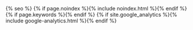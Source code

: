<head>
  <meta name="google-site-verification" content="TLRk-3-wIkzXkZnNroKjhMm_Qxu_FiZx60_AsyWCPYo" />
  <meta charset="utf-8">
  <meta http-equiv="X-UA-Compatible" content="IE=edge">
  <meta name="viewport" content="width=device-width, initial-scale=1">
  {% seo %}
  {% if page.noindex %}{% include noindex.html %}{% endif %}
  <meta itemprop = 'description' name="description" content="{{ page.excerpt | default: page.description | strip_html | normalize_whitespace | truncate: 160 | escape }}">  
  {% if page.keywords %}<meta itemprop = 'keywords' content = '{{page.keywords}}'>{% endif %}
  <link rel="apple-touch-icon" sizes="180x180" href="/apple-touch-icon.png">
  <link rel="shortcut icon" type="image/ico" href="/favicon.ico">
  <link rel="mask-icon" href="/safari-pinned-tab.svg" color="#ff0000">
  <link rel="canonical" href="{{ page.url | replace:'index.htm l','' | absolute_url }}">
  <link rel="alternate" type="application/rss+xml" title="{{ site.title | escape }}" href="{{ '/feed.xml' | relative_url }}">
  {% if site.google_analytics %}{% include google-analytics.html %}{% endif %}
  <style>
      .goal,
      .insight,
      .screen .face-one .display{
        background-repeat:no-repeat;
        background-position:top center;
      }
      .insight{
         background-image: url({{site.baseurl}}/assets/layout/creative.jpg);
      }
      .screen .face-one .display{
        background-image: url({{site.baseurl}}/assets/layout/creative-min.jpg);
      }
      .goal{
         background-image:url({{site.baseurl}}/assets/layout/art.jpeg);
      }
      .dev{
        background-image:url({{site.baseurl}}/assets/layout/type.png);
        background-repeat:repeat;
      }
      .weather{
        background-image:url({{site.baseurl}}/assets/layout/graphics.png);-->-->
      }
      @font-face {
        font-family: 'fontello';
        src:url('{{ site.baseurl }}/assets/fontello.woff?62263755') format('woff');
        font-weight: normal;
        font-style: normal;
      }
      [class^="icon-"]:before, [class*=" icon-"]:before {
        font-family: "fontello";
        font-style: normal;
        font-weight: normal;
        speak: none;
        display: inline-block;
        text-decoration: inherit;
        width: 1em;
        margin-right: .2em;
        text-align: center;
        font-variant: normal;
        text-transform: none;
        line-height: 1em;
        margin-left: .2em;
        -webkit-font-smoothing: antialiased;
        -moz-osx-font-smoothing: grayscale;
      }
      .icon-rss:before { content: '\e800'; } 
      .icon-arrow:before { content: '\e801'; } 
      .icon-book:before { content: '\e803'; } 
      .icon-chat:before { content: '\e804'; } 
      .icon-music:before { content: '\e805'; } 
      .icon-elite:before { content: '\e806'; } 
      .icon-facebook:before { content: '\e807'; } 
      .icon-cancel:before { content: '\e808'; }
      .icon-heart:before { content: '\e809'; }
      .icon-mail:before { content: '\e80a'; }
      .icon-search:before { content: '\e80b'; }
      .icon-rocket:before { content: '\e80c'; }
      .icon-share:before { content: '\e80d'; }
      .icon-back:before { content: '\e80e'; }
      .icon-undo:before { content: '\e810'; }
      .icon-bars:before { content: '\f008'; }
      .icon-desktop:before { content: '\f108'; }
      .icon-laptop:before { content: '\f109'; }
      .icon-cool:before { content: '\f164'; }
      .icon-cloud:before { content: '\f1be'; }
      .icon-agree:before { content: '\f2b5'; }
      .icon-twitter:before { content: '\f309'; }

      {% capture include_to_scssify %}
      {% include critical.scss %}
      {% endcapture %}
      {{ include_to_scssify | scssify }}
  </style>
</head>
